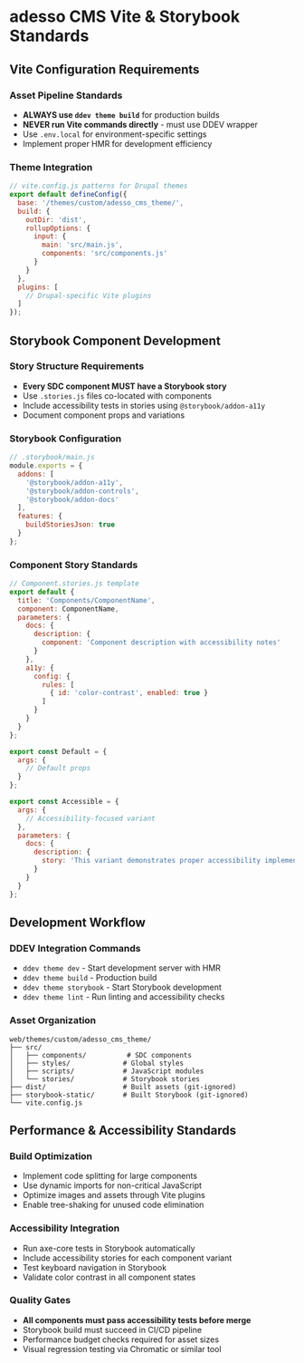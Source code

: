 # adesso CMS Vite & Storybook Standards

## Vite Configuration Requirements

### Asset Pipeline Standards
- **ALWAYS use `ddev theme build`** for production builds
- **NEVER run Vite commands directly** - must use DDEV wrapper
- Use `.env.local` for environment-specific settings
- Implement proper HMR for development efficiency

### Theme Integration
```javascript
// vite.config.js patterns for Drupal themes
export default defineConfig({
  base: '/themes/custom/adesso_cms_theme/',
  build: {
    outDir: 'dist',
    rollupOptions: {
      input: {
        main: 'src/main.js',
        components: 'src/components.js'
      }
    }
  },
  plugins: [
    // Drupal-specific Vite plugins
  ]
});
```

## Storybook Component Development

### Story Structure Requirements
- **Every SDC component MUST have a Storybook story**
- Use `.stories.js` files co-located with components
- Include accessibility tests in stories using `@storybook/addon-a11y`
- Document component props and variations

### Storybook Configuration
```javascript
// .storybook/main.js
module.exports = {
  addons: [
    '@storybook/addon-a11y',
    '@storybook/addon-controls',
    '@storybook/addon-docs'
  ],
  features: {
    buildStoriesJson: true
  }
};
```

### Component Story Standards
```javascript
// Component.stories.js template
export default {
  title: 'Components/ComponentName',
  component: ComponentName,
  parameters: {
    docs: {
      description: {
        component: 'Component description with accessibility notes'
      }
    },
    a11y: {
      config: {
        rules: [
          { id: 'color-contrast', enabled: true }
        ]
      }
    }
  }
};

export const Default = {
  args: {
    // Default props
  }
};

export const Accessible = {
  args: {
    // Accessibility-focused variant
  },
  parameters: {
    docs: {
      description: {
        story: 'This variant demonstrates proper accessibility implementation'
      }
    }
  }
};
```

## Development Workflow

### DDEV Integration Commands
- `ddev theme dev` - Start development server with HMR
- `ddev theme build` - Production build
- `ddev theme storybook` - Start Storybook development
- `ddev theme lint` - Run linting and accessibility checks

### Asset Organization
```
web/themes/custom/adesso_cms_theme/
├── src/
│   ├── components/          # SDC components
│   ├── styles/             # Global styles
│   ├── scripts/            # JavaScript modules
│   └── stories/            # Storybook stories
├── dist/                   # Built assets (git-ignored)
├── storybook-static/       # Built Storybook (git-ignored)
└── vite.config.js
```

## Performance & Accessibility Standards

### Build Optimization
- Implement code splitting for large components
- Use dynamic imports for non-critical JavaScript
- Optimize images and assets through Vite plugins
- Enable tree-shaking for unused code elimination

### Accessibility Integration
- Run axe-core tests in Storybook automatically
- Include accessibility stories for each component variant
- Test keyboard navigation in Storybook
- Validate color contrast in all component states

### Quality Gates
- **All components must pass accessibility tests before merge**
- Storybook build must succeed in CI/CD pipeline
- Performance budget checks required for asset sizes
- Visual regression testing via Chromatic or similar tool